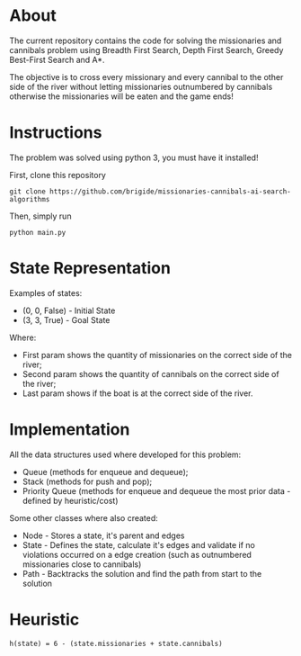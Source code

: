 # About

The current repository contains the code for solving the missionaries and cannibals problem using Breadth First Search, Depth First Search, Greedy Best-First Search and A*.

The objective is to cross every missionary and every cannibal to the other side of the river without letting missionaries outnumbered by cannibals otherwise the missionaries will be eaten and the game ends!

# Instructions

The problem was solved using python 3, you must have it installed!

First, clone this repository

`git clone https://github.com/brigide/missionaries-cannibals-ai-search-algorithms`

Then, simply run 

`python main.py`


# State Representation

Examples of states:

- (0, 0, False) - Initial State
- (3, 3, True)  - Goal State

Where:
 - First param shows the quantity of missionaries on the correct side of the river;
 - Second param shows the quantity of cannibals on the correct side of the river;
 - Last param shows if the boat is at the correct side of the river.


# Implementation

All the data structures used where developed for this problem:

 - Queue (methods for enqueue and dequeue);
 - Stack (methods for push and pop);
 - Priority Queue (methods for enqueue and dequeue the most prior data - defined by heuristic/cost)


Some other classes where also created:

 - Node - Stores a state, it's parent and edges
 - State - Defines the state, calculate it's edges and validate if no violations occurred on a edge creation (such as outnumbered missionaries close to cannibals)
 - Path - Backtracks the solution and find the path from start to the solution


# Heuristic

`h(state) = 6 - (state.missionaries + state.cannibals)`